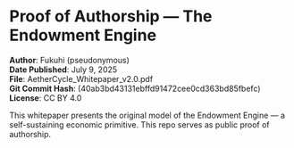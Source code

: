# Proof of Authorship — The Endowment Engine

**Author**: Fukuhi (pseudonymous)  
**Date Published**: July 9, 2025  
**File**: AetherCycle_Whitepaper_v2.0.pdf  
**Git Commit Hash**: (40ab3bd43131ebffd91472cee0cd363bd85fbefc)  
**License**: CC BY 4.0

This whitepaper presents the original model of the Endowment Engine — a self-sustaining economic primitive. This repo serves as public proof of authorship.